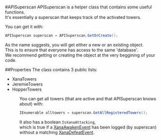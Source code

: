 #APISuperscan
APISuperscan is a helper class that contains some useful functions.<br>
It's essentially a superscan that keeps track of the activated towers.<br>

You can get it with:
```csharp
APISuperscan superscan = APISuperscan.GetOrCreate();
```
As the name suggests, you will get either a new or an existing object.<br>
This is to ensure that everyone has access to the same 'database'.<br>
We recommend getting or creating the object at the very beggining of your code.

##Properties
The class contains 3 public lists:
<ul>
  <li>XanaTowers</li>
  <li>JeremieTowers</li>
  <li>HopperTowers</li>
<ul>

You can get all towers (that are active and that APISuperscan knows about) with:
```csharp
IEnumerable alltowers = superscan.GetAllRegisteredTowers();
```

It also has a boolean ``IsXanaAttacking``, <br>
which is true if a [XanaAwakenEvent](./Events/XanaAwakenEvent.md) has been logged (by superscan)<br>
without a matching [XanaDefeatEvent](./Events/XanaDefeatEvent.md).
